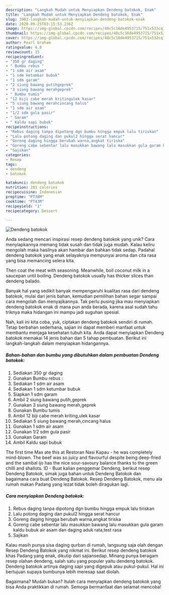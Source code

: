 ```yaml
---
description: "Langkah Mudah untuk Menyiapkan Dendeng batokok, Enak"
title: "Langkah Mudah untuk Menyiapkan Dendeng batokok, Enak"
slug: 3903-langkah-mudah-untuk-menyiapkan-dendeng-batokok-enak
date: 2020-09-25T03:15:53.236Z
image: https://img-global.cpcdn.com/recipes/48c5c16de4953715/751x532cq70/dendeng-batokok-foto-resep-utama.jpg
thumbnail: https://img-global.cpcdn.com/recipes/48c5c16de4953715/751x532cq70/dendeng-batokok-foto-resep-utama.jpg
cover: https://img-global.cpcdn.com/recipes/48c5c16de4953715/751x532cq70/dendeng-batokok-foto-resep-utama.jpg
author: Pearl Graham
ratingvalue: 4.8
reviewcount: 15
recipeingredient:
- "350 gr daging"
- " Bumbu rebus "
- "1 sdm air asam"
- "1 sdm ketumbar bubuk"
- "1 sdm garam"
- "2 siung bawang putihgeprek"
- "3 siung bawang merahgeprek"
- " Bumbu tumis"
- "12 biji cabe merah kritingulek kasar"
- "5 siung bawang merahcincang halus"
- "1 sdm air asam"
- "1/2 sdm gula pasir"
- " Garam"
- " Kaldu sapi bubuk"
recipeinstructions:
- "Rebus daging tanpa dipotong dgn bumbu hingga empuk lalu tiriskan"
- "Lalu potong daging dan pukul2 hingga serat hancur"
- "Goreng daging hingga berubah warna,angkat tiriska"
- "Goreng cabe sebentar lalu masukkan bawang lalu masukkan gula garam kaldu bubuk air asam dan daging aduk rata,test rasa"
- "Sajikan"
categories:
- Resep
tags:
- dendeng
- batokok

katakunci: dendeng batokok 
nutrition: 283 calories
recipecuisine: Indonesian
preptime: "PT38M"
cooktime: "PT43M"
recipeyield: "1"
recipecategory: Dessert

---
```



![Dendeng batokok](https://img-global.cpcdn.com/recipes/48c5c16de4953715/751x532cq70/dendeng-batokok-foto-resep-utama.jpg)

Anda sedang mencari inspirasi resep dendeng batokok yang unik? Cara menyiapkannya memang tidak susah dan tidak juga mudah. Kalau keliru mengolah maka hasilnya akan hambar dan bahkan tidak sedap. Padahal dendeng batokok yang enak selayaknya mempunyai aroma dan cita rasa yang bisa memancing selera kita.

Then coat the meat with seasoning. Meanwhile, boil coconut milk in a saucepan until boiling. Dendeng batokok usually has thicker slices than dendeng balado.

Banyak hal yang sedikit banyak mempengaruhi kualitas rasa dari dendeng batokok, mulai dari jenis bahan, kemudian pemilihan bahan segar sampai cara mengolah dan menyajikannya. Tak perlu pusing jika mau menyiapkan dendeng batokok enak di mana pun anda berada, karena asal sudah tahu triknya maka hidangan ini mampu jadi suguhan spesial.


Nah, kali ini kita coba, yuk, ciptakan dendeng batokok sendiri di rumah. Tetap berbahan sederhana, sajian ini dapat memberi manfaat untuk membantu menjaga kesehatan tubuh kita. Anda dapat menyiapkan Dendeng batokok memakai 14 jenis bahan dan 5 tahap pembuatan. Berikut ini langkah-langkah dalam menyiapkan hidangannya.

<!--inarticleads1-->

##### Bahan-bahan dan bumbu yang dibutuhkan dalam pembuatan Dendeng batokok:

1. Sediakan 350 gr daging
1. Gunakan  Bumbu rebus :
1. Sediakan 1 sdm air asam
1. Sediakan 1 sdm ketumbar bubuk
1. Siapkan 1 sdm garam
1. Ambil 2 siung bawang putih,geprek
1. Gunakan 3 siung bawang merah,geprek
1. Gunakan  Bumbu tumis
1. Ambil 12 biji cabe merah kriting,ulek kasar
1. Sediakan 5 siung bawang merah,cincang halus
1. Gunakan 1 sdm air asam
1. Gunakan 1/2 sdm gula pasir
1. Gunakan  Garam
1. Ambil  Kaldu sapi bubuk


The first time Max ate this at Restoran Nasi Kapau - he was completely mind-blown. The beef was so juicy and flavourful despite being deep-fried and the sambal ijo has the nice sour-savoury balance thanks to the green chilli and shallots. ID - Buat kalian penggemar Dendeng, berikut resep Dendeng Batokok, simak juga bahan untuk Dendeng Batokok dan bagaimana cara buat Dendeng Batokok. Resep Dendeng Batokok, menu ala rumah makan Padang yang lezat tidak boleh diragukan lagi. 

<!--inarticleads2-->

##### Cara menyiapkan Dendeng batokok:

1. Rebus daging tanpa dipotong dgn bumbu hingga empuk lalu tiriskan
1. Lalu potong daging dan pukul2 hingga serat hancur
1. Goreng daging hingga berubah warna,angkat tiriska
1. Goreng cabe sebentar lalu masukkan bawang lalu masukkan gula garam kaldu bubuk air asam dan daging aduk rata,test rasa
1. Sajikan


Kalau masih punya sisa daging qurban di rumah, langsung saja olah dengan Resep Dendeng Batokok yang nikmat ini. Berikut resep dendeng batokok khas Padang yang enak, dikutip dari sajiansedap. Minang punya beragam resep olahan dendeng, salah satu yang populer yaitu dendeng batokok. Dendeng batokok artinya daging sapi yang digepuk atau pukul-pukul. Hal ini bertujuan supaya bumbunya lebih meresap saat diolah. 

Bagaimana? Mudah bukan? Itulah cara menyiapkan dendeng batokok yang bisa Anda praktikkan di rumah. Semoga bermanfaat dan selamat mencoba!

